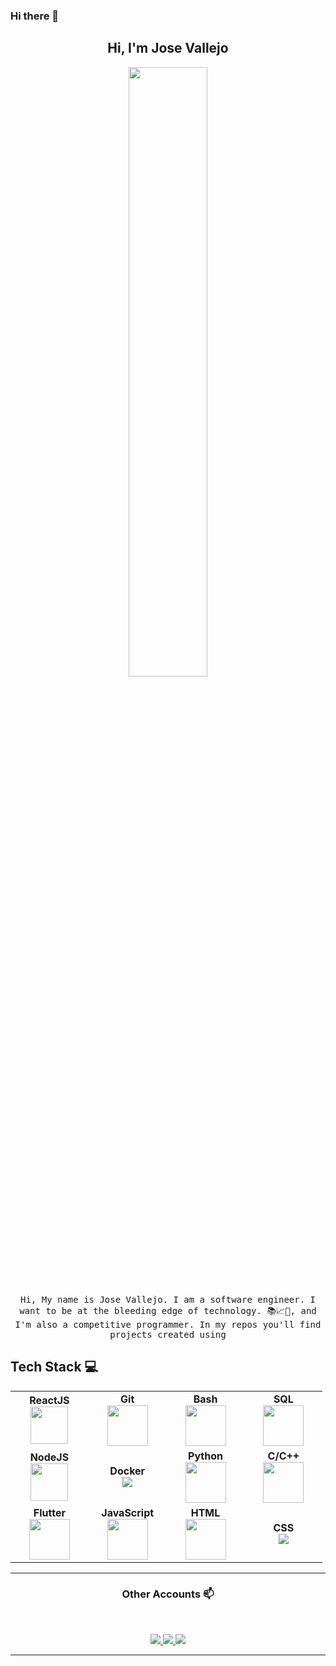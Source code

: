 ### Hi there 👋

<h2 align="center"> Hi, I'm Jose Vallejo <br/> </h2> 

<p align="center"><img width=50% src="https://i.imgur.com/v7eiyZC.png"></p>


<p align="center"> <samp>Hi, My name is Jose Vallejo. I am a software engineer. I want to be at the bleeding edge of technology. 📚📈🔬, and I'm also a competitive programmer. In my repos you'll find projects created using


## Tech Stack :computer: <br>

<table>
  <tbody>
   <tr>
		<td align="center" width="20%">
			<span><b><center>ReactJS</center></b></span>
			<img height=60px src="https://img.icons8.com/ultraviolet/2x/react.png">
		</td>
		<td align="center" width="20%">
			<span><b><center>Git</center></b></span>
			<img height=65px src="https://img.icons8.com/ios-glyphs/2x/github-2.png">
		</td>
		<td align="center" width="20%">
			<span><b><center>Bash</center></b></span>
			<img height=65px src="https://img.icons8.com/bubbles/2x/console.png">
		</td>
		<td align="center" width="20%">
			<span><b><center>SQL</center></b></span> 
			<img height=65px src="https://img.icons8.com/ios-filled/2x/sql.png">
		</td>
	</tr>
	<tr>
		<td align="center" width="20%">
			<span><b><center>NodeJS</center></b></span> 
			<img height=60px src="https://img.icons8.com/color/2x/nodejs.png">
		</td>
		<td align="center" width="20%">
			<span><b><center>Docker</center></b></span>
			<img src="https://img.icons8.com/color/48/000000/docker.png"/>
		</td>
		<td align="center" width="20%">
			<span><b><center>Python</center></b></span>
			<img height=65px src="https://img.icons8.com/color/2x/python.png">
		</td>
		<td align="center" width="20%">
			<span><b><center>C/C++</center></b></span>
			<img height=65px src="https://isocpp.org/assets/images/cpp_logo.png">
		</td>
	</tr>
	<tr>
		<td align="center" width="20%">
			<span><b><center>Flutter</center></b></span>
			<img height=65px src="https://img.icons8.com/color/2x/flutter.png">
		</td>
		<td align="center" width="20%">
			<span><b><center>JavaScript</center></b></span>
			<img height=65px src="https://img.icons8.com/color/2x/javascript.png">
		</td>
		<td align="center" width="20%">
			<span><b><center>HTML</center></b></span>
			<img height=65px src="https://img.icons8.com/color/2x/html-5.png">
		</td>
		<td align="center" width="20%">
			<span><b><center>CSS</center></b></span> 
			<img src="https://img.icons8.com/color/48/000000/css3.png"/>
			</td>
  	</tr>
</tbody>
</table>

____



<h3 align="center"> Other Accounts 📫 </h3>
<br />
<p align="center">
	<a href="https://twitter.com/JoseAVallejo12/">
		<img src="https://img.icons8.com/cute-clipart/64/000000/twitter.png"/>
	</a>
	<a href="https://web.facebook.com/josealfredo.vallejocontreras.1?_rdc=1&_rdr/">
		<img src="https://img.icons8.com/cute-clipart/64/000000/facebook.png"/>
	</a>
	<a href="https://www.linkedin.com/in/jose-alfredo-vallejo-contreras-38199480/">
		<img src="https://img.icons8.com/cute-clipart/64/000000/linkedin.png"/>
	</a>

</p>

____


<!--
**josevallejo1984/josevallejo1984** is a ✨ _special_ ✨ repository because its `README.md` (this file) appears on your GitHub profile.

Here are some ideas to get you started:

- 🔭 I’m currently working on ...
- 🌱 I’m currently learning ...
- 👯 I’m looking to collaborate on ...
- 🤔 I’m looking for help with ...
- 💬 Ask me about ...
- 📫 How to reach me: ...
- 😄 Pronouns: ...
- ⚡ Fun fact: ...
-->


